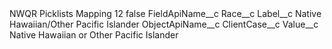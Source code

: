<?xml version="1.0" encoding="UTF-8"?>
<CustomMetadata xmlns="http://soap.sforce.com/2006/04/metadata" xmlns:xsi="http://www.w3.org/2001/XMLSchema-instance" xmlns:xsd="http://www.w3.org/2001/XMLSchema">
    <label>NWQR Picklists Mapping 12</label>
    <protected>false</protected>
    <values>
        <field>FieldApiName__c</field>
        <value xsi:type="xsd:string">Race__c</value>
    </values>
    <values>
        <field>Label__c</field>
        <value xsi:type="xsd:string">Native Hawaiian/Other Pacific Islander</value>
    </values>
    <values>
        <field>ObjectApiName__c</field>
        <value xsi:type="xsd:string">ClientCase__c</value>
    </values>
    <values>
        <field>Value__c</field>
        <value xsi:type="xsd:string">Native Hawaiian or Other Pacific Islander</value>
    </values>
</CustomMetadata>
